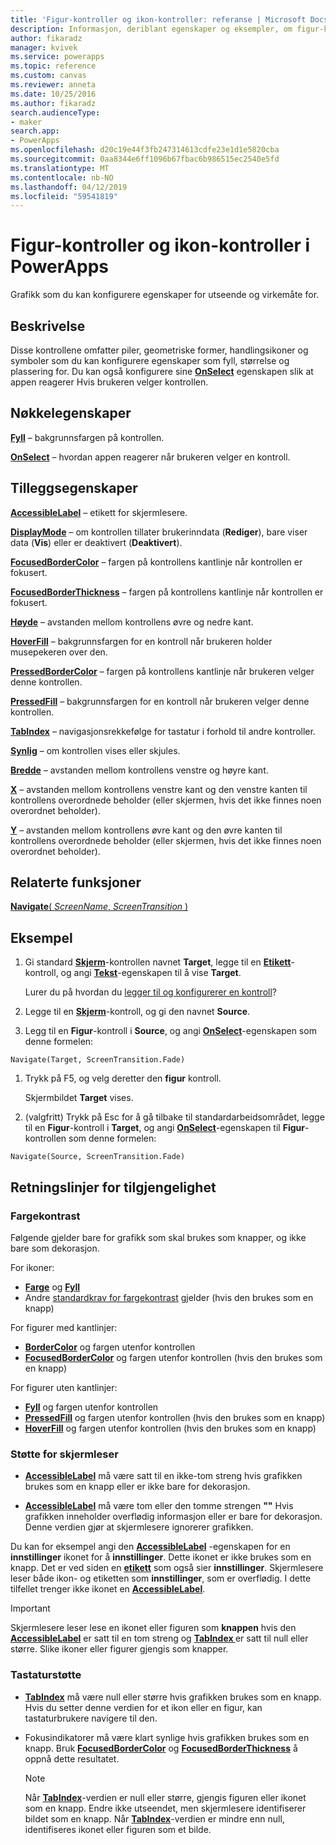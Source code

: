 ```yaml
---
title: 'Figur-kontroller og ikon-kontroller: referanse | Microsoft Docs'
description: Informasjon, deriblant egenskaper og eksempler, om figur-kontroller og ikon-kontroller
author: fikaradz
manager: kvivek
ms.service: powerapps
ms.topic: reference
ms.custom: canvas
ms.reviewer: anneta
ms.date: 10/25/2016
ms.author: fikaradz
search.audienceType:
- maker
search.app:
- PowerApps
ms.openlocfilehash: d20c19e44f3fb247314613cdfe23e1d1e5820cba
ms.sourcegitcommit: 0aa8344e6ff1096b67fbac6b986515ec2540e5fd
ms.translationtype: MT
ms.contentlocale: nb-NO
ms.lasthandoff: 04/12/2019
ms.locfileid: "59541819"
---
```

# <a name="shape-controls-and-icon-controls-in-powerapps"></a>Figur-kontroller og ikon-kontroller i PowerApps
Grafikk som du kan konfigurere egenskaper for utseende og virkemåte for.

## <a name="description"></a>Beskrivelse
Disse kontrollene omfatter piler, geometriske former, handlingsikoner og symboler som du kan konfigurere egenskaper som fyll, størrelse og plassering for. Du kan også konfigurere sine **[OnSelect](properties-core.md)** egenskapen slik at appen reagerer Hvis brukeren velger kontrollen.

## <a name="key-properties"></a>Nøkkelegenskaper
**[Fyll](properties-color-border.md)** – bakgrunnsfargen på kontrollen.

**[OnSelect](properties-core.md)**  – hvordan appen reagerer når brukeren velger en kontroll.

## <a name="additional-properties"></a>Tilleggsegenskaper
**[AccessibleLabel](properties-accessibility.md)** – etikett for skjermlesere.

**[DisplayMode](properties-core.md)** – om kontrollen tillater brukerinndata (**Rediger**), bare viser data (**Vis**) eller er deaktivert (**Deaktivert**).

**[FocusedBorderColor](properties-color-border.md)** – fargen på kontrollens kantlinje når kontrollen er fokusert.

**[FocusedBorderThickness](properties-color-border.md)** – fargen på kontrollens kantlinje når kontrollen er fokusert.

**[Høyde](properties-size-location.md)** – avstanden mellom kontrollens øvre og nedre kant.

**[HoverFill](properties-color-border.md)** – bakgrunnsfargen for en kontroll når brukeren holder musepekeren over den.

**[PressedBorderColor](properties-color-border.md)**  – fargen på kontrollens kantlinje når brukeren velger denne kontrollen.

**[PressedFill](properties-color-border.md)**  – bakgrunnsfargen for en kontroll når brukeren velger denne kontrollen.

**[TabIndex](properties-accessibility.md)** – navigasjonsrekkefølge for tastatur i forhold til andre kontroller.

**[Synlig](properties-core.md)** – om kontrollen vises eller skjules.

**[Bredde](properties-size-location.md)** – avstanden mellom kontrollens venstre og høyre kant.

**[X](properties-size-location.md)** – avstanden mellom kontrollens venstre kant og den venstre kanten til kontrollens overordnede beholder (eller skjermen, hvis det ikke finnes noen overordnet beholder).

**[Y](properties-size-location.md)** – avstanden mellom kontrollens øvre kant og den øvre kanten til kontrollens overordnede beholder (eller skjermen, hvis det ikke finnes noen overordnet beholder).

## <a name="related-functions"></a>Relaterte funksjoner

[**Navigate**( *ScreenName*, *ScreenTransition* )](../functions/function-navigate.md)

## <a name="example"></a>Eksempel

1. Gi standard **[Skjerm](control-screen.md)**-kontrollen navnet **Target**, legge til en **[Etikett](control-text-box.md)**-kontroll, og angi **[Tekst](properties-core.md)**-egenskapen til å vise **Target**.

    Lurer du på hvordan du [legger til og konfigurerer en kontroll](../add-configure-controls.md)?

1. Legge til en **[Skjerm](control-screen.md)**-kontroll, og gi den navnet **Source**.

1. Legg til en **Figur**-kontroll i **Source**, og angi **[OnSelect](properties-core.md)**-egenskapen som denne formelen:

  `Navigate(Target, ScreenTransition.Fade)`
  
1. Trykk på F5, og velg deretter den **figur** kontroll.

    Skjermbildet **Target** vises.

1. (valgfritt) Trykk på Esc for å gå tilbake til standardarbeidsområdet, legge til en **Figur**-kontroll i **Target**, og angi **[OnSelect](properties-core.md)**-egenskapen til **Figur**-kontrollen som denne formelen:

  `Navigate(Source, ScreenTransition.Fade)`

## <a name="accessibility-guidelines"></a>Retningslinjer for tilgjengelighet

### <a name="color-contrast"></a>Fargekontrast

Følgende gjelder bare for grafikk som skal brukes som knapper, og ikke bare som dekorasjon.

For ikoner:
- **[Farge](properties-color-border.md)** og **[Fyll](properties-color-border.md)**
- Andre [standardkrav for fargekontrast](../accessible-apps-color.md) gjelder (hvis den brukes som en knapp)

For figurer med kantlinjer:
- **[BorderColor](properties-color-border.md)** og fargen utenfor kontrollen
- **[FocusedBorderColor](properties-color-border.md)** og fargen utenfor kontrollen (hvis den brukes som en knapp)

For figurer uten kantlinjer:
- **[Fyll](properties-color-border.md)** og fargen utenfor kontrollen
- **[PressedFill](properties-color-border.md)** og fargen utenfor kontrollen (hvis den brukes som en knapp)
- **[HoverFill](properties-color-border.md)** og fargen utenfor kontrollen (hvis den brukes som en knapp)

### <a name="screen-reader-support"></a>Støtte for skjermleser
- **[AccessibleLabel](properties-accessibility.md)**  må være satt til en ikke-tom streng hvis grafikken brukes som en knapp eller er ikke bare for dekorasjon.

- **[AccessibleLabel](properties-accessibility.md)**  må være tom eller den tomme strengen **""** Hvis grafikken inneholder overflødig informasjon eller er bare for dekorasjon. Denne verdien gjør at skjermlesere ignorerer grafikken.

Du kan for eksempel angi den **[AccessibleLabel](properties-accessibility.md)** -egenskapen for en **innstillinger** ikonet for å **innstillinger**. Dette ikonet er ikke brukes som en knapp. Det er ved siden en **[etikett](control-text-box.md)** som også sier **innstillinger**. Skjermlesere leser både ikon- og etiketten som **innstillinger**, som er overflødig. I dette tilfellet trenger ikke ikonet en  **[AccessibleLabel](properties-accessibility.md)**.

> [!IMPORTANT]
> Skjermlesere leser lese en ikonet eller figuren som **knappen** hvis den **[AccessibleLabel](properties-accessibility.md)** er satt til en tom streng og **[TabIndex ](properties-accessibility.md)** er satt til null eller større. Slike ikoner eller figurer gjengis som knapper. 

### <a name="keyboard-support"></a>Tastaturstøtte
- **[TabIndex](properties-accessibility.md)**  må være null eller større hvis grafikken brukes som en knapp. Hvis du setter denne verdien for et ikon eller en figur, kan tastaturbrukere navigere til den.

- Fokusindikatorer må være klart synlige hvis grafikken brukes som en knapp. Bruk **[FocusedBorderColor](properties-color-border.md)** og **[FocusedBorderThickness](properties-color-border.md)** å oppnå dette resultatet.

    > [!NOTE]
    > Når  **[TabIndex](properties-accessibility.md)**-verdien er null eller større, gjengis figuren eller ikonet som en knapp. Endre ikke utseendet, men skjermlesere identifiserer bildet som en knapp. Når **[TabIndex](properties-accessibility.md)**-verdien er mindre enn null, identifiseres ikonet eller figuren som et bilde.
